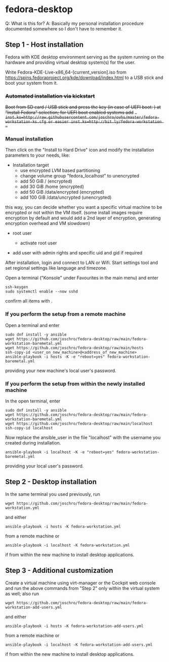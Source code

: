 # fedora-desktop

Q: What is this for?
A: Basically my personal installation procedure documented somewhere so I don't have to remember it.

## Step 1 - Host installation
Fedora with KDE desktop environment serving as the system running on the hardware and providing virtual desktop system(s) for the user.

Write Fedora-KDE-Live-x86_64-[current_version].iso from https://spins.fedoraproject.org/kde/download/index.html to a USB stick and boot your system from it.

### ~~Automated installation via kickstart~~
~~Boot from SD card / USB stick and press the <TAB> key (in case of UEFI boot: <e>) at "Install Fedora" selection; for UEFI boot enabled systems add~~
~~```
inst.ks=http://raw.githubusercontent.com/joschro/ovhs/master/fedora-workstation-ks.cfg
or easier
inst.ks=http://bit.ly/fedora-workstation
~```~~

### Manual installation
Then click on the "Install to Hard Drive" icon and modify the installation parameters to your needs, like:

* Installation target
  * use encrypted LVM based partitioning
  * change volume group "fedora_localhost" to unencrypted
  * add  50 GiB / (encrypted)
  * add  30 GiB /home (encrypted)
  * add  50 GiB /data/encrypted (encrypted)
  * add 100 GiB /data/uncrypted (unencrypted)

this way, you can decide whether you want a specific virtual machine to be encrypted or not within the VM itself.
(some install images require encryption by default and would add a 2nd layer of encryption, generating encryption overhead and VM slowdown)

* root user
  * activate root user

* add user with admin rights and specific uid and gid if required

After installation, login and connect to LAN or Wifi.
Start settings tool and set regional settings like language and timezone.

Open a terminal ("Konsole" under Favourites in the main menu) and enter
```
ssh-keygen
sudo systemctl enable --now sshd
```
confirm all items with <enter>.
 
### If you perform the setup from a remote machine
Open a terminal and enter
```
sudo dnf install -y ansible
wget https://github.com/joschro/fedora-desktop/raw/main/fedora-workstation-baremetal.yml
wget https://github.com/joschro/fedora-desktop/raw/main/hosts
ssh-copy-id <user_on_new_machine>@<address_of_new_machine>
ansible-playbook -i hosts -K -e "reboot=yes" fedora-workstation-baremetal.yml
```
providing your new machine's local user's password.

### If you perform the setup from within the newly installed machine
In the open terminal, enter
```
sudo dnf install -y ansible
wget https://github.com/joschro/fedora-desktop/raw/main/fedora-workstation-baremetal.yml
wget https://github.com/joschro/fedora-desktop/raw/main/localhost
ssh-copy-id localhost
```
Now replace the ansible_user in the file "localhost" with the username you created during installation.
```
ansible-playbook -i localhost -K -e "reboot=yes" fedora-workstation-baremetal.yml
```
providing your local user's password.

## Step 2 - Desktop installation
In the same terminal you used previously, run
```
wget https://github.com/joschro/fedora-desktop/raw/main/fedora-workstation.yml
```
and either
```
ansible-playbook -i hosts -K fedora-workstation.yml
```
from a remote machine or
```
ansible-playbook -i localhost -K fedora-workstation.yml
```
if from within the new machine to install desktop applications.

## Step 3 - Additional customization
Create a virtual machine using virt-manager or the Cockpit web console and run the above commands from "Step 2" only within the virtual system as well; also run
```
wget https://github.com/joschro/fedora-desktop/raw/main/fedora-workstation-add-users.yml
```
and either
```
ansible-playbook -i hosts -K fedora-workstation-add-users.yml
```
from a remote machine or
```
ansible-playbook -i localhost -K fedora-workstation-add-users.yml
```
if from within the new machine to install desktop applications.
